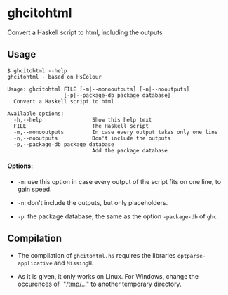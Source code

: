 # ghcitohtml
Convert a Haskell script to html, including the outputs

## Usage 

```
$ ghcitohtml --help
ghcitohtml - based on HsColour

Usage: ghcitohtml FILE [-m|--monooutputs] [-n|--nooutputs]
                  [-p|--package-db package database]
  Convert a Haskell script to html

Available options:
  -h,--help                Show this help text
  FILE                     The Haskell script
  -m,--monooutputs         In case every output takes only one line
  -n,--nooutputs           Don't include the outputs
  -p,--package-db package database
                           Add the package database
```

#### Options:

- `-m`: use this option in case every output of the script fits on one line, to gain speed.

- `-n`: don't include the outputs, but only placeholders.

- `-p`: the package database, the same as the option `-package-db` of `ghc`.


## Compilation

- The compilation of `ghcitohtml.hs` requires the libraries `optparse-applicative` and `MissingH`.

- As it is given, it only works on Linux. For Windows, change the occurences of `"/tmp/..." to another temporary directory.